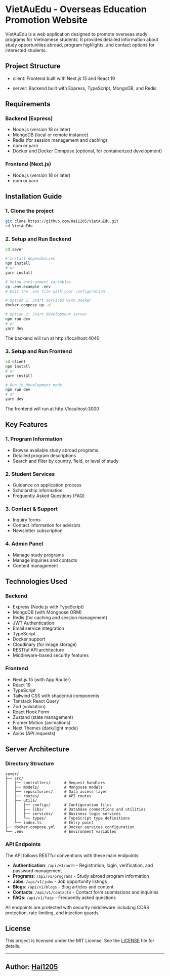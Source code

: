 # VietAuEdu - Overseas Education Promotion Website

VietAuEdu is a web application designed to promote overseas study
programs for Vietnamese students. It provides detailed information about
study opportunities abroad, program highlights, and contact options for
interested students.

## Project Structure

- client: Frontend built with Next.js 15 and React 19

- server: Backend built with Express, TypeScript, MongoDB, and Redis

## Requirements

### Backend (Express)

- Node.js (version 18 or later)
- MongoDB (local or remote instance)
- Redis (for session management and caching)
- npm or yarn
- Docker and Docker Compose (optional, for containerized development)

### Frontend (Next.js)

- Node.js (version 18 or later)
- npm or yarn

## Installation Guide

### 1. Clone the project

```bash
git clone https://github.com/Hai1205/VietAuEdu.git
cd VietAuEdu
```

### 2. Setup and Run Backend

```bash
cd sever

# Install dependencies
npm install
# or
yarn install

# Setup environment variables
cp .env.example .env
# Edit the .env file with your configuration

# Option 1: Start services with Docker
docker-compose up -d

# Option 2: Start development server
npm run dev
# or
yarn dev
```

The backend will run at http://localhost:4040

### 3. Setup and Run Frontend

```bash
cd client
npm install
# or
yarn install

# Run in development mode
npm run dev
# or
yarn dev
```

The frontend will run at http://localhost:3000

## Key Features

### 1. Program Information

- Browse available study abroad programs
- Detailed program descriptions
- Search and filter by country, field, or level of study

### 2. Student Services

- Guidance on application process
- Scholarship information
- Frequently Asked Questions (FAQ)

### 3. Contact & Support

- Inquiry forms
- Contact information for advisors
- Newsletter subscription

### 4. Admin Panel

- Manage study programs
- Manage inquiries and contacts
- Content management

## Technologies Used

### Backend

- Express (Node.js with TypeScript)
- MongoDB (with Mongoose ORM)
- Redis (for caching and session management)
- JWT Authentication
- Email service integration
- TypeScript
- Docker support
- Cloudinary (for image storage)
- RESTful API architecture
- Middleware-based security features

### Frontend

- Next.js 15 (with App Router)
- React 19
- TypeScript
- Tailwind CSS with shadcn/ui components
- Tanstack React Query
- Zod (validation)
- React Hook Form
- Zustand (state management)
- Framer Motion (animations)
- Next Themes (dark/light mode)
- Axios (API requests)

## Server Architecture

### Directory Structure

```
sever/
├── src/
│   ├── controllers/      # Request handlers
│   ├── models/           # Mongoose models
│   ├── repositories/     # Data access layer
│   ├── routes/           # API routes
│   ├── utils/
│   │   ├── configs/      # Configuration files
│   │   ├── libs/         # Database connections and utilities
│   │   ├── services/     # Business logic services
│   │   └── types/        # TypeScript type definitions
│   └── index.ts          # Entry point
├── docker-compose.yml    # Docker services configuration
└── .env                  # Environment variables
```

### API Endpoints

The API follows RESTful conventions with these main endpoints:

- **Authentication**: `/api/v1/auth` - Registration, login, verification, and password management
- **Programs**: `/api/v1/programs` - Study abroad program information
- **Jobs**: `/api/v1/jobs` - Job opportunity listings
- **Blogs**: `/api/v1/blogs` - Blog articles and content
- **Contacts**: `/api/v1/contacts` - Contact form submissions and inquiries
- **FAQs**: `/api/v1/faqs` - Frequently asked questions

All endpoints are protected with security middleware including CORS protection, rate limiting, and injection guards.

## License

This project is licensed under the MIT License. See the
[LICENSE](LICENSE) file for details.

---

## Author: [Hai1205](https://github.com/hai1205)
